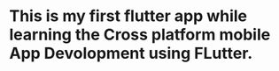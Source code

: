# This is my first flutter app while learning the Cross platform mobile App Devolopment using FLutter.
